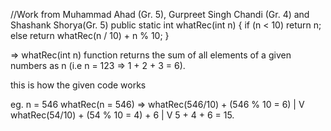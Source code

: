 //Work from Muhammad Ahad (Gr. 5), Gurpreet Singh Chandi (Gr. 4) and Shashank Shorya(Gr. 5)
public static int whatRec(int n) {
  if (n < 10)
    return n;
  else
    return whatRec(n / 10) + n % 10;
}

=> whatRec(int n) function returns the sum of all elements of a given numbers as n (i.e n = 123 => 1 + 2 + 3 = 6).

this is how the given code works

eg. n = 546
whatRec(n = 546) => whatRec(546/10) + (546 % 10 = 6)
								|
								V
    					whatRec(54/10) + (54 % 10 = 4) + 6
									|
									V
									5 + 4 + 6 = 15. 